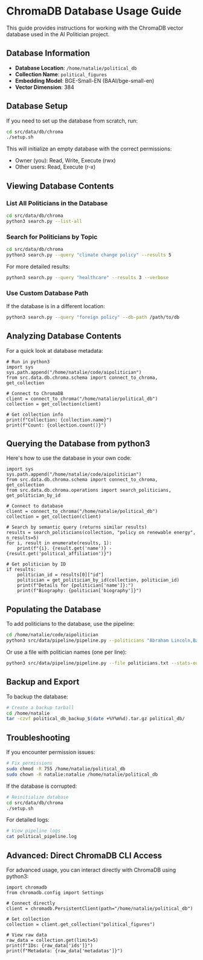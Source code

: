 # ChromaDB Database Usage Guide

This guide provides instructions for working with the ChromaDB vector database used in the AI Politician project.

## Database Information

- **Database Location**: `/home/natalie/political_db`
- **Collection Name**: `political_figures`
- **Embedding Model**: BGE-Small-EN (BAAI/bge-small-en)
- **Vector Dimension**: 384

## Database Setup

If you need to set up the database from scratch, run:

```bash
cd src/data/db/chroma
./setup.sh
```

This will initialize an empty database with the correct permissions:
- Owner (you): Read, Write, Execute (rwx)
- Other users: Read, Execute (r-x)

## Viewing Database Contents

### List All Politicians in the Database

```bash
cd src/data/db/chroma
python3 search.py --list-all
```

### Search for Politicians by Topic

```bash
cd src/data/db/chroma
python3 search.py --query "climate change policy" --results 5
```

For more detailed results:

```bash
python3 search.py --query "healthcare" --results 3 --verbose
```

### Use Custom Database Path

If the database is in a different location:

```bash
python3 search.py --query "foreign policy" --db-path /path/to/db
```

## Analyzing Database Contents

For a quick look at database metadata:

```python3
# Run in python3
import sys
sys.path.append("/home/natalie/code/aipolitician")
from src.data.db.chroma.schema import connect_to_chroma, get_collection

# Connect to ChromaDB
client = connect_to_chroma("/home/natalie/political_db")
collection = get_collection(client)

# Get collection info
print(f"Collection: {collection.name}")
print(f"Count: {collection.count()}")
```

## Querying the Database from python3

Here's how to use the database in your own code:

```python3
import sys
sys.path.append("/home/natalie/code/aipolitician")
from src.data.db.chroma.schema import connect_to_chroma, get_collection
from src.data.db.chroma.operations import search_politicians, get_politician_by_id

# Connect to database
client = connect_to_chroma("/home/natalie/political_db")
collection = get_collection(client)

# Search by semantic query (returns similar results)
results = search_politicians(collection, "policy on renewable energy", n_results=5)
for i, result in enumerate(results, 1):
    print(f"{i}. {result.get('name')} - {result.get('political_affiliation')}")
    
# Get politician by ID
if results:
    politician_id = results[0]["id"]
    politician = get_politician_by_id(collection, politician_id)
    print(f"Details for {politician['name']}:")
    print(f"Biography: {politician['biography']}")
```

## Populating the Database

To add politicians to the database, use the pipeline:

```bash
cd /home/natalie/code/aipolitician
python3 src/data/pipeline/pipeline.py --politicians "Abraham Lincoln,Barack Obama,Donald Trump"
```

Or use a file with politician names (one per line):

```bash
python3 src/data/pipeline/pipeline.py --file politicians.txt --stats-output stats.json
```

## Backup and Export

To backup the database:

```bash
# Create a backup tarball
cd /home/natalie
tar -czvf political_db_backup_$(date +%Y%m%d).tar.gz political_db/
```

## Troubleshooting

If you encounter permission issues:

```bash
# Fix permissions
sudo chmod -R 755 /home/natalie/political_db
sudo chown -R natalie:natalie /home/natalie/political_db
```

If the database is corrupted:

```bash
# Reinitialize database
cd src/data/db/chroma
./setup.sh
```

For detailed logs:

```bash
# View pipeline logs
cat political_pipeline.log
```

## Advanced: Direct ChromaDB CLI Access

For advanced usage, you can interact directly with ChromaDB using python3:

```python3
import chromadb
from chromadb.config import Settings

# Connect directly
client = chromadb.PersistentClient(path="/home/natalie/political_db")

# Get collection
collection = client.get_collection("political_figures")

# View raw data
raw_data = collection.get(limit=5)
print(f"IDs: {raw_data['ids']}")
print(f"Metadata: {raw_data['metadatas']}")
``` 